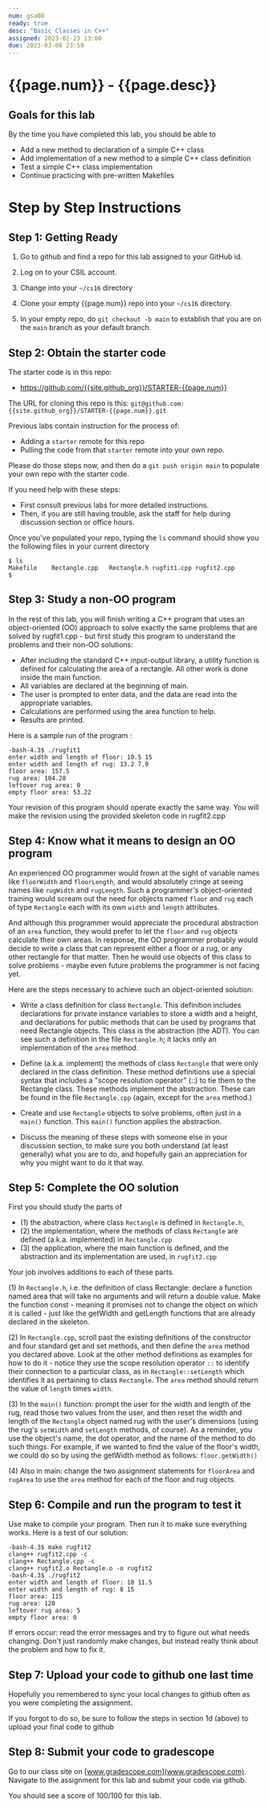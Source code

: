```yaml
---
num: gsa08
ready: true
desc: "Basic Classes in C++"
assigned: 2023-02-23 13:00
due: 2023-03-08 23:59
---
```


# {{page.num}} - {{page.desc}}


## Goals for this lab

By the time you have completed this lab, you should be able to

* Add a new method to declaration of a simple C++ class
* Add implementation of a new method to a simple C++ class definition
* Test a simple C++ class implementation
* Continue practicing with pre-written Makefiles


# Step by Step Instructions

## Step 1: Getting Ready

1. Go to github and find a repo for this lab assigned to your GitHub id.

2. Log on to your CSIL account.

3. Change into your `~/cs16` directory

4. Clone your empty {{page.num}} repo into your `~/cs16` directory.

5. In your empty repo, do `git checkout -b main` to establish that you are on the `main` branch as your default branch.


## Step 2: Obtain the starter code

The starter code is in this repo:

* <https://github.com/{{site.github_org}}/STARTER-{{page.num}}>

The URL for cloning this repo is this: `git@github.com:{{site.github_org}}/STARTER-{{page.num}}.git`

Previous labs contain instruction for the process of:
* Adding a `starter` remote for this repo
* Pulling the code from that `starter` remote into your own repo.

Please do those steps now, and then do a `git push origin main` to populate your own repo with the starter code.

If you need help with these steps:
* First consult previous labs for more detailed instructions.   
* Then, if you are still having trouble, ask the staff for help during discussion section or office hours.

Once you've populated your repo, typing the `ls` command should show you the following files in your current directory

```
$ ls
Makefile	Rectangle.cpp	Rectangle.h	rugfit1.cpp	rugfit2.cpp
$ 
```



## Step 3: Study a non-OO program

In the rest of this lab, you will finish writing a C++ program that uses an object-oriented (OO) approach to solve exactly the same problems that are solved by rugfit1.cpp - but first study this program to understand the problems and their non-OO solutions:

* After including the standard C++ input-output library, a utility function is defined for calculating the area of a rectangle. All other work is done inside the main function.
* All variables are declared at the beginning of main.
* The user is prompted to enter data, and the data are read into the appropriate variables.
* Calculations are performed using the area function to help.
* Results are printed.

Here is a sample run of the program :

```
-bash-4.3$ ./rugfit1
enter width and length of floor: 10.5 15
enter width and length of rug: 13.2 7.9
floor area: 157.5
rug area: 104.28
leftover rug area: 0
empty floor area: 53.22
```

Your revision of this program should operate exactly the same way. You will make the revision using the provided skeleton code in rugfit2.cpp

## Step 4: Know what it means to design an OO program

An experienced OO programmer would frown at the sight of variable names like `floorWidth` and `floorLength`, and would absolutely cringe at seeing names like `rugWidth` and `rugLength`. Such a programmer's object-oriented training would scream out the need for objects named `floor` and `rug` each of type `Rectangle` each with its own `width` and `length` attributes. 

And although this programmer would appreciate the procedural abstraction of an `area` function, they would prefer to let the `floor` and `rug` objects calculate their own areas. In response, the OO programmer probably would decide to write a class that can represent either a floor or a rug, or any other rectangle for that matter. Then he would use objects of this class to solve problems - maybe even future problems the programmer is not facing yet.

Here are the steps necessary to achieve such an object-oriented solution:

* Write a class definition for class `Rectangle`. This definition includes declarations for private instance variables to store a width and a height, and declarations for public methods that can be used by programs that need Rectangle objects. This class is the abstraction (the ADT).  You can see such a definition in the file `Rectangle.h`; it lacks only an implementation of the `area` method.

* Define (a.k.a. implement) the methods of class `Rectangle` that were only declared in the class definition. These method definitions use a special syntax that includes a "scope resolution operator" (::) to tie them to the Rectangle class. These methods implement the abstraction.  These can be found in the file `Rectangle.cpp` (again, except for the `area` method.)

* Create and use `Rectangle` objects to solve problems, often just in a `main()` function. This `main()` function applies the abstraction.

* Discuss the meaning of these steps with someone else in your discussion section, to make sure you both understand (at least generally) what you are to do, and hopefully gain an appreciation for why you might want to do it that way.

## Step 5: Complete the OO solution

First you should study the parts of 
* (1) the abstraction, where class `Rectangle` is defined in `Rectangle.h`,
* (2) the implementation, where the methods of class `Rectangle` are defined (a.k.a. implemented) in `Rectangle.cpp` 
* (3) the application, where the main function is defined, and the abstraction and its implementation are used, in `rugfit2.cpp`

Your job involves additions to each of these parts.

(1) In `Rectangle.h`, i.e. the definition of class Rectangle: declare a function named area that will take no arguments and will return a double value. Make the function const - meaning it promises not to change the object on which it is called - just like the getWidth and getLength functions that are already declared in the skeleton.

(2) In `Rectangle.cpp`, scroll past the existing definitions of the constructor and four standard get and set methods, and then define the `area` method you declared above. Look at the other method definitions as examples for how to do it - notice they use the scope resolution operator `::` to identify their connection to a particular class, as in `Rectangle::setLength` which identifies it as pertaining to class `Rectangle`. The `area` method should return the value of `length` times `width`.

(3) In the `main()` function: prompt the user for the width and length of the rug, read those two values from the user, and then reset the width and length of the `Rectangle` object named rug with the user's dimensions (using the rug's `setWidth` and `setLength` methods, of course). As a reminder, you use the object's name, the dot operator, and the name of the method to do such things. For example, if we wanted to find the value of the floor's width, we could do so by using the getWidth method as follows:
`floor.getWidth()`

(4) Also in main: change the two assignment statements for `floorArea` and `rugArea` to use the `area` method for each of the floor and rug objects.

## Step 6: Compile and run the program to test it

Use make to compile your program. Then run it to make sure everything works.  Here is a test of our solution:

```
-bash-4.3$ make rugfit2
clang++ rugfit2.cpp -c
clang++ Rectangle.cpp -c
clang++ rugfit2.o Rectangle.o -o rugfit2
-bash-4.3$ ./rugfit2
enter width and length of floor: 10 11.5
enter width and length of rug: 8 15
floor area: 115
rug area: 120
leftover rug area: 5
empty floor area: 0
```

If errors occur: read the error messages and try to figure out what needs changing. Don't just randomly make changes, but instead really think about the problem and how to fix it.

## Step 7: Upload your code to github one last time

Hopefully you remembered to sync your local changes to github often as you were completing the assignment.

If you forgot to do so, be sure to follow the steps in section 1d (above) to upload your final code to github


## Step 8: Submit your code to gradescope

Go to our class site on [www.gradescope.com](www.gradescope.com). Navigate to the assignment for this lab and submit your code via github.

You should see a score of 100/100 for this lab.

